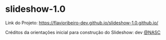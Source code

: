# slideshow-1.0

Link do Projeto: https://flavioribeiro-dev.github.io/slideshow-1.0.github.io/

Créditos da orientações inicial para construção do Slideshow: dev <a href="https://www.youtube.com/@nascjoao" target=_blank>@NASC</a>
